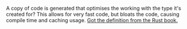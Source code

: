 A copy of code is generated that optimises the working with the type it's created for? This allows for very fast code, but bloats the code, causing compile time and caching usage. [Got the definition from the Rust book.](https://rust-unofficial.github.io/patterns/idioms/on-stack-dyn-dispatch.html)


